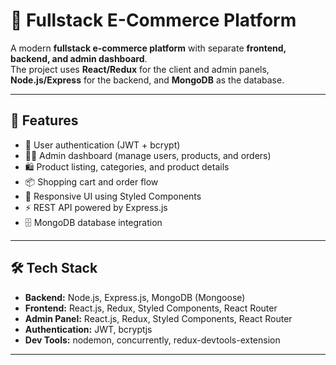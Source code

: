 # 🛒 Fullstack E-Commerce Platform

A modern **fullstack e-commerce platform** with separate **frontend, backend, and admin dashboard**.  
The project uses **React/Redux** for the client and admin panels, **Node.js/Express** for the backend, and **MongoDB** as the database.

---

## 🚀 Features

- 🔑 User authentication (JWT + bcrypt)  
- 👨‍💼 Admin dashboard (manage users, products, and orders)  
- 🛍️ Product listing, categories, and product details  
- 📦 Shopping cart and order flow  
- 📱 Responsive UI using Styled Components  
- ⚡ REST API powered by Express.js  
- 🗄️ MongoDB database integration  

---

## 🛠️ Tech Stack

- **Backend:** Node.js, Express.js, MongoDB (Mongoose)  
- **Frontend:** React.js, Redux, Styled Components, React Router  
- **Admin Panel:** React.js, Redux, Styled Components, React Router  
- **Authentication:** JWT, bcryptjs  
- **Dev Tools:** nodemon, concurrently, redux-devtools-extension  

---
